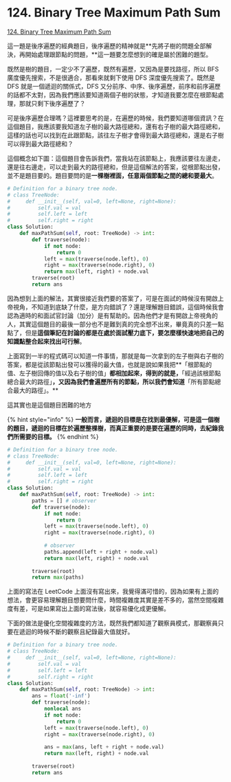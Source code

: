 # 124. Binary Tree Maximum Path Sum

[124. Binary Tree Maximum Path Sum](https://leetcode.com/problems/binary-tree-maximum-path-sum/)

這一題是後序遍歷的經典題目，後序遍歷的精神就是**先將子樹的問題全部解決，再開始處理跟節點的問題，**這一題要怎麼想到的確是屬於困難的題型。

既然是樹的題目，一定少不了遍歷，既然有遍歷，又因為是要找路徑，所以 BFS 廣度優先搜索，不是很適合，那看來就剩下使用 DFS 深度優先搜索了。既然是 DFS 就是一個遞迴的關係式，DFS 又分前序、中序、後序遍歷，前序和前序遍歷的話都不太對，因為我們應該要知道兩個子樹的狀態，才知道我要怎麼在根節點處理，那就只剩下後序遍歷了？

可是後序遍歷合理嗎？這裡要思考的是，在遍歷的時候，我們要知道哪個資訊？在這個題目，我應該要我知道左子樹的最大路徑總和，還有右子樹的最大路徑總和，這樣的話也可以找到在此跟節點，該往左子樹才會得到最大路徑總和，還是右子樹可以得到最大路徑總和？

這個概念如下圖：這個題目會告訴我們，當我站在該節點上，我應該要往左邊走，還是往右邊走，可以走到最大的路徑總和，但是這個解法的答案，從根節點出發，並不是題目要的。題目要問的是**一棵樹裡面，任意兩個節點之間的總和要最大**。

```python
# Definition for a binary tree node.
# class TreeNode:
#     def __init__(self, val=0, left=None, right=None):
#         self.val = val
#         self.left = left
#         self.right = right
class Solution: 
    def maxPathSum(self, root: TreeNode) -> int:
        def traverse(node):
            if not node:
                return 0
            left = max(traverse(node.left), 0)
            right = max(traverse(node.right), 0)
            return max(left, right) + node.val
        traverse(root)
        return ans
```

因為想到上面的解法，其實很接近我們要的答案了，可是在面試的時候沒有開啟上帝視角，不知道到底缺了什麼，是方向錯誤了？還是理解題目錯誤，這個時候我會認為適時的和面試官討論（加分）是有幫助的。因為他們才是有開啟上帝視角的人，其實這個題目的最後一部分也不是難到真的完全想不出來，畢竟真的只差一點點了，但是**這個筆記在討論的都是在處於面試壓力底下，要怎麼樣快速地把自己的知識點整合起來找出可行解**。

上面寫到一半的程式碼可以知道一件事情，那就是每一次拿到的左子樹與右子樹的答案，都是從該節點出發可以獲得的最大值，也就是說如果我把**「根節點的值、左子樹回傳的值以及右子樹的值」**都相加起來，得到的就是，**「經過該根節點總合最大的路徑」**，又因為我們會遍歷所有的節點，所以我們會知道**「所有節點總合最大的路徑」。**

這其實也是這個題目困難的地方

{% hint style="info" %}
**一般而言，遞迴的目標是在找到最優解，可是這一個樹的題目，遞迴的目標在於遍歷整棵樹，而真正重要的是要在遍歷的同時，去紀錄我們所需要的目標。**
{% endhint %}

```python
# Definition for a binary tree node.
# class TreeNode:
#     def __init__(self, val=0, left=None, right=None):
#         self.val = val
#         self.left = left
#         self.right = right
class Solution: 
    def maxPathSum(self, root: TreeNode) -> int:
        paths = [] # observer 
        def traverse(node):
            if not node:
                return 0
            left = max(traverse(node.left), 0)
            right = max(traverse(node.right), 0)
            
            # observer 
            paths.append(left + right + node.val)
            return max(left, right) + node.val
        
        traverse(root)
        return max(paths)
```

上面的寫法在 LeetCode 上面沒有寫出來，我覺得滿可惜的，因為如果有上面的想法，會更容易理解題目想要問什麼，時間複雜度其實是差不多的，當然空間複雜度有差，可是如果寫出上面的寫法後，就容易優化成更優解。

下面的做法是優化空間複雜度的方法，既然我們都知道了觀察員模式，那觀察員只要在遞迴的時候不斷的觀察且紀錄最大值就好。

```python
# Definition for a binary tree node.
# class TreeNode:
#     def __init__(self, val=0, left=None, right=None):
#         self.val = val
#         self.left = left
#         self.right = right
class Solution: 
    def maxPathSum(self, root: TreeNode) -> int:
        ans = float('-inf')
        def traverse(node):
            nonlocal ans
            if not node:
                return 0
            left = max(traverse(node.left), 0)
            right = max(traverse(node.right), 0)
            
            ans = max(ans, left + right + node.val)
            return max(left, right) + node.val
        
        traverse(root)
        return ans
```

